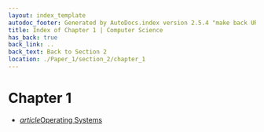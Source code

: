 ```yaml
---
layout: index_template
autodoc_footer: Generated by AutoDocs.index version 2.5.4 "make back URLs relative" ⓒ Starwort, 2020
title: Index of Chapter 1 | Computer Science
has_back: true
back_link: ..
back_text: Back to Section 2
location: ./Paper_1/section_2/chapter_1
---
```


# **Chapter 1**

- <a href='./operating_systems.html'><i title='MD file' class="material-icons">article</i>Operating Systems</a>
